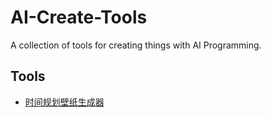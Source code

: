 # AI-Create-Tools

A collection of tools for creating things with AI Programming.

## Tools

- [时间规划壁纸生成器](https://ai-tools.imruxin.com/schedule-wallpaper-generator/)
